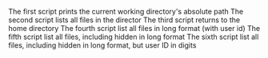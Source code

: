 The first script prints the current working directory's absolute path
The second script lists all files in the director
The third script returns to the home directory
The fourth script list all files in long format (with user id)
The fifth script list all files, including hidden in long format
The sixth script list all files, including hidden in long format, but user ID in digits 
